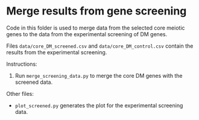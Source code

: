 # Merge results from gene screening

Code in this folder is used to merge data from the selected core meiotic genes to the data from the experimental screening of DM genes.

Files `data/core_DM_screened.csv` and `data/core_DM_control.csv` contain the results from the experimental screening.

Instructions:
1. Run `merge_screening_data.py` to merge the core DM genes with the screened data.

Other files:
- `plot_screened.py` generates the plot for the experimental screening data.